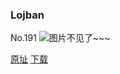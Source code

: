 ### Lojban
No.191
![图片不见了~~~](https://imgs.xkcd.com/comics/lojban.png)

[原址](https://xkcd.com//191) [下载](https://imgs.xkcd.com/comics/lojban.png)

